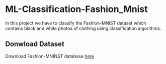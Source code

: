 # ML-Classification-Fashion_Mnist
In this project we have to classify the Fashion-MNIST dataset which contains black and white photos of clothing using classification algorithms.

## Donwload Dataset
Download Fashion-MNINST database [here](https://www.tensorflow.org/tutorials/keras/classification)
